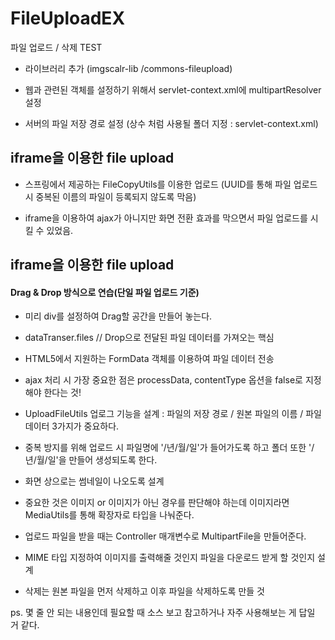 # FileUploadEX
파일 업로드 / 삭제 TEST

- 라이브러리 추가 (imgscalr-lib  /commons-fileupload)

- 웹과 관련된 객체를 설정하기 위해서 servlet-context.xml에 multipartResolver 설정

- 서버의 파일 저장 경로 설정 (상수 처럼 사용될 폴더 지정 : servlet-context.xml)

<h2> iframe을 이용한 file upload </h2>

- 스프링에서 제공하는 FileCopyUtils를 이용한 업로드 (UUID를 통해 파일 업로드 시 중복된 이름의 파일이 등록되지 않도록 막음)

- iframe을 이용하여 ajax가 아니지만 화면 전환 효과를 막으면서 파일 업로드를 시킬 수 있었음.

<h2> iframe을 이용한 file upload </h2> <h4>Drag & Drop 방식으로 연습(단일 파일 업로드 기준)</h4>

- 미리 div를 설정하여 Drag할 공간을 만들어 놓는다.

- dataTranser.files // Drop으로 전달된 파일 데이터를 가져오는 핵심

- HTML5에서 지원하는 FormData 객체를 이용하여 파일 데이터 전송

- ajax 처리 시 가장 중요한 점은 processData, contentType 옵션을 false로 지정해야 한다는 것!

- UploadFileUtils 업로그 기능을 설계 : 파일의 저장 경로 / 원본 파일의 이름 / 파일 데이터 3가지가 중요하다.

- 중복 방지를 위해 업로드 시 파일명에 '/년/월/일'가 들어가도록 하고 폴더 또한 '/년/월/일'을 만들어 생성되도록 한다.

- 화면 상으로는 썸네일이 나오도록 설계

- 중요한 것은 이미지 or 이미지가 아닌 경우를 판단해야 하는데 이미지라면 MediaUtils를 통해 확장자로 타입을 나눠준다.

- 업로드 파일을 받을 때는 Controller 매개변수로 MultipartFile을 만들어준다.

- MIME 타입 지정하여 이미지를 출력해줄 것인지 파일을 다운로드 받게 할 것인지 설계

- 삭제는 원본 파일을 먼저 삭제하고 이후 파일을 삭제하도록 만들 것


ps. 몇 줄 안 되는 내용인데 필요할 때 소스 보고 참고하거나 자주 사용해보는 게 답일 거 같다.
